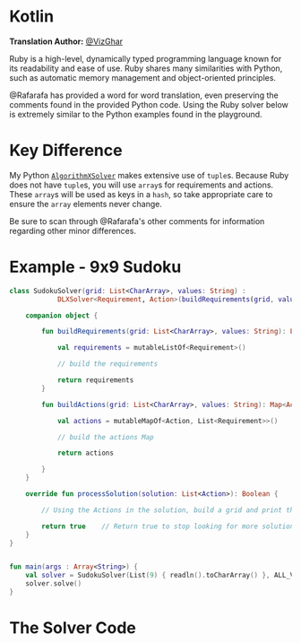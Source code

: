 # Kotlin

__Translation Author:__ [@VizGhar](https://www.codingame.com/profile/c152bee9fe8dc90ac4f6b84505b59ebb9086993)

Ruby is a high-level, dynamically typed programming language known for its readability and ease of use. Ruby shares many similarities with Python, such as automatic memory management and object-oriented principles.

@Rafarafa has provided a word for word translation, even preserving the comments found in the provided Python code. Using the Ruby solver below is extremely similar to the Python examples found in the playground.

# Key Difference

My Python [`AlgorithmXSolver`](the-algorithmxsolver) makes extensive use of `tuple`s. Because Ruby does not have `tuple`s, you will use `array`s for requirements and actions. These `array`s will be used as keys in a `hash`, so take appropriate care to ensure the `array` elements never change.

Be sure to scan through @Rafarafa's other comments for information regarding other minor differences.

# Example - 9x9 Sudoku

```kotlin
class SudokuSolver(grid: List<CharArray>, values: String) :
            DLXSolver<Requirement, Action>(buildRequirements(grid, values), buildActions(grid, values)) {

    companion object {

        fun buildRequirements(grid: List<CharArray>, values: String): List<Requirement> {

            val requirements = mutableListOf<Requirement>()

            // build the requirements

            return requirements
        }

        fun buildActions(grid: List<CharArray>, values: String): Map<Action, List<Requirement>> {

            val actions = mutableMapOf<Action, List<Requirement>>()

            // build the actions Map

            return actions

        }
    }

    override fun processSolution(solution: List<Action>): Boolean {

        // Using the Actions in the solution, build a grid and print the solved Sudoku.

        return true    // Return true to stop looking for more solutions.
    }
}


fun main(args : Array<String>) {
    val solver = SudokuSolver(List(9) { readln().toCharArray() }, ALL_VALUES)
    solver.solve()
}
```

# The Solver Code

